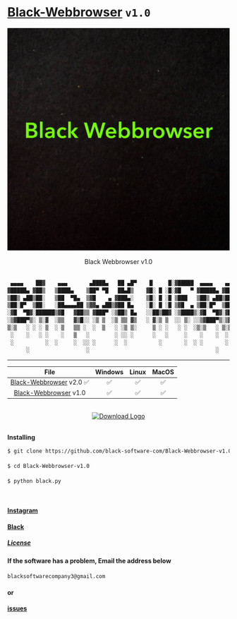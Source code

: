 # [Black-Webbrowser](https://github.com/black-software-com/black-webbrowser-v1.0) `v1.0`

<p style="text-align:center;" >
<img src="./Scr/Black-Webbrowser-Logo.jpeg" title="Black-Webbrowser Logo v1.0" alt="Black-Webbrowser Logo v1.0">
</p>

<p style="text-align:center;">
Black Webbrowser v1.0
</p>

``` txt

 ▄▄▄▄    ██▓    ▄▄▄       ▄████▄   ██ ▄█▀    █     █░▓█████  ▄▄▄▄    ▄▄▄▄    ██▀███   ▒█████   █     █░  ██████ ▓█████  ██▀███  
▓█████▄ ▓██▒   ▒████▄    ▒██▀ ▀█   ██▄█▒    ▓█░ █ ░█░▓█   ▀ ▓█████▄ ▓█████▄ ▓██ ▒ ██▒▒██▒  ██▒▓█░ █ ░█░▒██    ▒ ▓█   ▀ ▓██ ▒ ██▒
▒██▒ ▄██▒██░   ▒██  ▀█▄  ▒▓█    ▄ ▓███▄░    ▒█░ █ ░█ ▒███   ▒██▒ ▄██▒██▒ ▄██▓██ ░▄█ ▒▒██░  ██▒▒█░ █ ░█ ░ ▓██▄   ▒███   ▓██ ░▄█ ▒
▒██░█▀  ▒██░   ░██▄▄▄▄██ ▒▓▓▄ ▄██▒▓██ █▄    ░█░ █ ░█ ▒▓█  ▄ ▒██░█▀  ▒██░█▀  ▒██▀▀█▄  ▒██   ██░░█░ █ ░█   ▒   ██▒▒▓█  ▄ ▒██▀▀█▄  
░▓█  ▀█▓░██████▒▓█   ▓██▒▒ ▓███▀ ░▒██▒ █▄   ░░██▒██▓ ░▒████▒░▓█  ▀█▓░▓█  ▀█▓░██▓ ▒██▒░ ████▓▒░░░██▒██▓ ▒██████▒▒░▒████▒░██▓ ▒██▒
░▒▓███▀▒░ ▒░▓  ░▒▒   ▓▒█░░ ░▒ ▒  ░▒ ▒▒ ▓▒   ░ ▓░▒ ▒  ░░ ▒░ ░░▒▓███▀▒░▒▓███▀▒░ ▒▓ ░▒▓░░ ▒░▒░▒░ ░ ▓░▒ ▒  ▒ ▒▓▒ ▒ ░░░ ▒░ ░░ ▒▓ ░▒▓░
▒░▒   ░ ░ ░ ▒  ░ ▒   ▒▒ ░  ░  ▒   ░ ░▒ ▒░     ▒ ░ ░   ░ ░  ░▒░▒   ░ ▒░▒   ░   ░▒ ░ ▒░  ░ ▒ ▒░   ▒ ░ ░  ░ ░▒  ░ ░ ░ ░  ░  ░▒ ░ ▒░
 ░    ░   ░ ░    ░   ▒   ░        ░ ░░ ░      ░   ░     ░    ░    ░  ░    ░   ░░   ░ ░ ░ ░ ▒    ░   ░  ░  ░  ░     ░     ░░   ░ 
 ░          ░  ░     ░  ░░ ░      ░  ░          ░       ░  ░ ░       ░         ░         ░ ░      ░          ░     ░  ░   ░     
      ░                  ░                                        ░       ░                                              
```
<hr>

File | Windows | Linux | MacOS |
:--------:|:-------:|:-----:|:------:|
[Black-Webbrowser](https://github.com/black-software-com/black-webbrowser) v2.0 ✅ | ✅ | ✅ | ✅ |
[Black-Webbrowser](https://github.com/mrprogrammer2938/black-webbrowser) v1.0 | ✅ | ✅ | ✅ |
<br>
<center>
<a href='https://github.com/black-software-Com/Black-Webbrowser-v1.0/archive/refs/heads/master.zip' target="_top" title='Download'>
 <img src='./Scr/download-logo.png' width=100 alt="Download Logo">
 </a></center>
<br>

**Installing**
``` sh
$ git clone https://github.com/black-software-com/Black-Webbrowser-v1.0

$ cd Black-Webbrowser-v1.0

$ python black.py
```
<br>


#### [Instagram](https://instagram.com/black_software_company)

#### [Black](https://github.com/mrprogrammer2938/Black-Webbrowser)

##### [License](https://github.com/black-software-Com/Black-Webbrowser-v1.0/blob/master/LICENSE)


#### If the software has a problem, Email the address below
``` txt 
blacksoftwarecompany3@gmail.com
```

#### or

#### [issues](https://github.com/black-software-Com/Black-Webbrowser-v1.0/issues)
<br>

